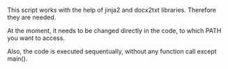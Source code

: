 This script works with the help of jinja2 and docx2txt libraries. Therefore they are needed.

At the moment, it needs to be changed directly in the code, to which PATH you want to access. 

Also, the code is executed sequentually, without any function call except main().